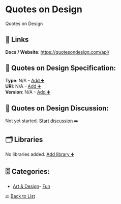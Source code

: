 # Quotes on Design

Quotes on Design

##  🔗 Links
**Docs / Website**: https://quotesondesign.com/api/

## 🧬 Quotes on Design Specification:
**Type**: N/A - [Add ➕](https://github.com/apis-list/apis-list/edit/main/apis/quotes-on-design/quotes-on-design.yaml)  
**URI**: N/A - [Add ➕](https://github.com/apis-list/apis-list/edit/main/apis/quotes-on-design/quotes-on-design.yaml)  
**Version**: N/A - [Add ➕](https://github.com/apis-list/apis-list/edit/main/apis/quotes-on-design/quotes-on-design.yaml)

## 💬 Quotes on Design Discussion:
Not yet started. [Start discussion ➡️](https://github.com/apis-list/apis-list/discussions/new)

## 🗂️ Libraries

No libraries added. [Add library ➕](https://github.com/apis-list/apis-list/edit/main/apis/quotes-on-design/quotes-on-design.yaml)    


## 🗄️ Categories:
- [Art & Design](https://github.com/apis-list/apis-list#art--design-)- [Fun](https://github.com/apis-list/apis-list#fun-)

🔙  [Back to List](https://github.com/apis-list/apis-list)
